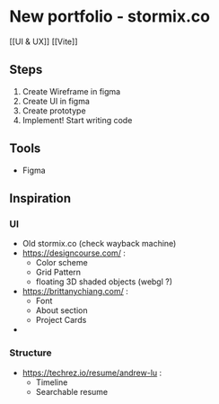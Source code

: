 # New portfolio - stormix.co

[[UI & UX]] [[Vite]] 

## Steps

1. Create Wireframe in figma
2. Create UI in figma
3. Create prototype
4. Implement! Start writing code

## Tools
- Figma

## Inspiration

### UI
- Old stormix.co (check wayback machine)
- https://designcourse.com/ :
	- Color scheme
	- Grid Pattern
	- floating 3D shaded objects (webgl ?)
- https://brittanychiang.com/ :
	- Font
	- About section
	- Project Cards
- 

### Structure
- https://techrez.io/resume/andrew-lu :
	- Timeline
	- Searchable resume